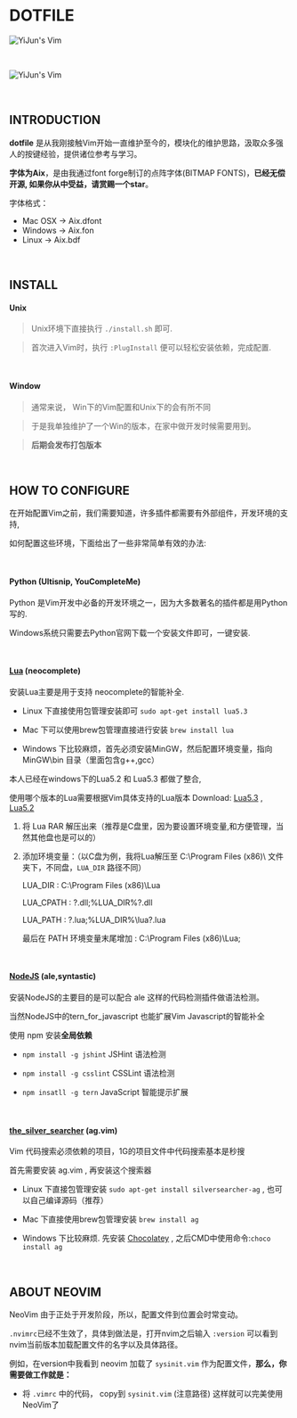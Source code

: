 # DOTFILE

![YiJun's Vim](http://7j1zwt.com1.z0.glb.clouddn.com/%E5%B1%8F%E5%B9%95%E5%BF%AB%E7%85%A7%202017-01-06%20%E4%B8%8B%E5%8D%882.56.19.png)

<br>

![YiJun's Vim](http://7j1zwt.com1.z0.glb.clouddn.com/2017-06-20_081950.png)

<br>

## INTRODUCTION

**dotfile** 是从我刚接触Vim开始一直维护至今的，模块化的维护思路，汲取众多强人的按键经验，提供诸位参考与学习。

**字体为Aix**，是由我通过font forge制订的点阵字体(BITMAP FONTS)，**已经无偿开源, 如果你从中受益，请赏赐一个star**。

字体格式：

* Mac OSX -> Aix.dfont
* Windows -> Aix.fon
* Linux -> Aix.bdf


<br>


## INSTALL

#### Unix

> Unix环境下直接执行 ``./install.sh`` 即可. 

> 首次进入Vim时，执行 ``:PlugInstall`` 便可以轻松安装依赖，完成配置.

<br>

#### Window 

> 通常来说， Win下的Vim配置和Unix下的会有所不同

> 于是我单独维护了一个Win的版本，在家中做开发时候需要用到。

> **后期会发布打包版本**





<br>

## HOW TO CONFIGURE

在开始配置Vim之前，我们需要知道，许多插件都需要有外部组件，开发环境的支持,

如何配置这些环境，下面给出了一些非常简单有效的办法:

<br>

#### Python (Ultisnip, YouCompleteMe)

Python 是Vim开发中必备的开发环境之一，因为大多数著名的插件都是用Python写的.

Windows系统只需要去Python官网下载一个安装文件即可，一键安装.

<br>


#### [Lua](http://lua.org) (neocomplete)

安装Lua主要是用于支持 neocomplete的智能补全.

- Linux 下直接使用包管理安装即可 ``sudo apt-get install lua5.3``

- Mac 下可以使用brew包管理直接进行安装 ``brew install lua``

- Windows 下比较麻烦，首先必须安装MinGW，然后配置环境变量，指向MinGW\bin 目录（里面包含g++,gcc）

本人已经在windows下的Lua5.2 和 Lua5.3 都做了整合,

使用哪个版本的Lua需要根据Vim具体支持的Lua版本 Download: [Lua5.3](http://pan.baidu.com/s/1eQB6I2m) , [Lua5.2](http://pan.baidu.com/s/1eQrnRJs)

1. 将 Lua RAR 解压出来（推荐是C盘里，因为要设置环境变量,和方便管理，当然其他盘也是可以的）

2. 添加环境变量：（以C盘为例，我将Lua解压至 C:\Program Files (x86)\ 文件夹下，不同盘，``LUA_DIR`` 路径不同）

   LUA_DIR : C:\Program Files (x86)\Lua

   LUA_CPATH : ?.dll;%LUA_DIR%\?.dll

   LUA_PATH : ?.lua;%LUA_DIR%\lua\?.lua

   最后在 PATH 环境变量末尾增加 : C:\Program Files (x86)\Lua;

<br>


#### [NodeJS](http://nodejs.org) (ale,syntastic)

安装NodeJS的主要目的是可以配合 ale 这样的代码检测插件做语法检测。

当然NodeJS中的tern_for_javascript 也能扩展Vim Javascript的智能补全

使用 npm 安装**全局依赖**

- ``npm install -g jshint``   JSHint 语法检测

- ``npm install -g csslint``  CSSLint 语法检测

- ``npm insatll -g tern``     JavaScript 智能提示扩展


<br>


#### [the\_silver\_searcher](https://github.com/ggreer/the_silver_searcher) (ag.vim)

Vim 代码搜索必须依赖的项目，1G的项目文件中代码搜索基本是秒搜

首先需要安装 ag.vim , 再安装这个搜索器

- Linux 下直接包管理安装 ``sudo apt-get install silversearcher-ag`` , 也可以自己编译源码（推荐）

- Mac  下直接使用brew包管理安装 ``brew install ag``

- Windows 下比较麻烦. 先安装 [Chocolatey](https://chocolatey.org) , 之后CMD中使用命令:``choco install ag``


<br>

## ABOUT NEOVIM

NeoVim 由于正处于开发阶段，所以，配置文件到位置会时常变动。

``.nvimrc``已经不生效了，具体到做法是，打开nvim之后输入 ``:version`` 可以看到nvim当前版本加载配置文件的名字以及具体路径。

例如，在version中我看到 neovim 加载了 ``sysinit.vim`` 作为配置文件，**那么，你需要做工作就是：**

 - 将 ``.vimrc`` 中的代码， copy到 ``sysinit.vim`` (注意路径) 这样就可以完美使用NeoVim了
